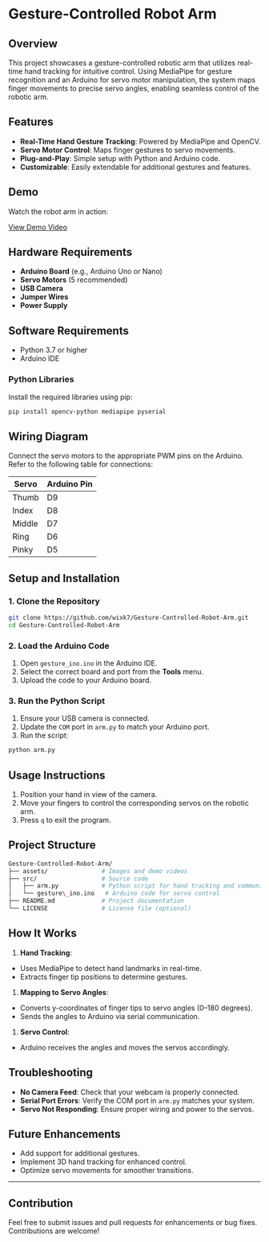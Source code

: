 # Gesture-Controlled Robot Arm

## Overview

This project showcases a gesture-controlled robotic arm that utilizes real-time hand tracking for intuitive control. Using MediaPipe for gesture recognition and an Arduino for servo motor manipulation, the system maps finger movements to precise servo angles, enabling seamless control of the robotic arm.

## Features

*   **Real-Time Hand Gesture Tracking**: Powered by MediaPipe and OpenCV.
*   **Servo Motor Control**: Maps finger gestures to servo movements.
*   **Plug-and-Play**: Simple setup with Python and Arduino code.
*   **Customizable**: Easily extendable for additional gestures and features.

## Demo

Watch the robot arm in action:

[View Demo Video](Assets/demo.mp4)

## Hardware Requirements

*   **Arduino Board** (e.g., Arduino Uno or Nano)
*   **Servo Motors** (5 recommended)
*   **USB Camera**
*   **Jumper Wires**
*   **Power Supply**

## Software Requirements

*   Python 3.7 or higher
*   Arduino IDE

### Python Libraries

Install the required libraries using pip:
```bash
pip install opencv-python mediapipe pyserial
```
## Wiring Diagram

Connect the servo motors to the appropriate PWM pins on the Arduino. Refer to the following table for connections:

| Servo       | Arduino Pin |
|-------------|-------------|
| Thumb       | D9          |
| Index       | D8          |
| Middle      | D7          |
| Ring        | D6          |
| Pinky       | D5         |


## Setup and Installation

### 1\. Clone the Repository

```bash
git clone https://github.com/wixk7/Gesture-Controlled-Robot-Arm.git
cd Gesture-Controlled-Robot-Arm
```

### 2\. Load the Arduino Code

1.  Open `gesture_ino.ino` in the Arduino IDE.
2.  Select the correct board and port from the **Tools** menu.
3.  Upload the code to your Arduino board.

### 3\. Run the Python Script

1.  Ensure your USB camera is connected.
2.  Update the `COM` port in `arm.py` to match your Arduino port.
3.  Run the script:
```bash
python arm.py
```
## Usage Instructions

1.  Position your hand in view of the camera.
2.  Move your fingers to control the corresponding servos on the robotic arm.
3.  Press `q` to exit the program.

## Project Structure

```bash
Gesture-Controlled-Robot-Arm/
├── assets/               # Images and demo videos
├── src/                  # Source code
│   ├── arm.py            # Python script for hand tracking and communication
│   └── gesture\_ino.ino   # Arduino code for servo control
├── README.md             # Project documentation
└── LICENSE               # License file (optional)
```

## How It Works

1.  **Hand Tracking**:

*   Uses MediaPipe to detect hand landmarks in real-time.
*   Extracts finger tip positions to determine gestures.

1.  **Mapping to Servo Angles**:

*   Converts y-coordinates of finger tips to servo angles (0–180 degrees).
*   Sends the angles to Arduino via serial communication.

1.  **Servo Control**:

*   Arduino receives the angles and moves the servos accordingly.

## Troubleshooting

*   **No Camera Feed**: Check that your webcam is properly connected.
*   **Serial Port Errors**: Verify the COM port in `arm.py` matches your system.
*   **Servo Not Responding**: Ensure proper wiring and power to the servos.

## Future Enhancements

*   Add support for additional gestures.
*   Implement 3D hand tracking for enhanced control.
*   Optimize servo movements for smoother transitions.

---
## Contribution

Feel free to submit issues and pull requests for enhancements or bug fixes. Contributions are welcome!
